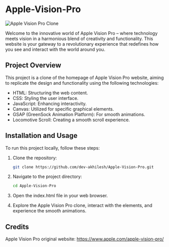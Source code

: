 # Apple-Vision-Pro

![Apple Vision Pro Clone](https://your-repo-url.com/cover-image.png)

Welcome to the innovative world of Apple Vision Pro – where technology meets vision in a harmonious blend of creativity and functionality. This website is your gateway to a revolutionary experience that redefines how you see and interact with the world around you.

## Project Overview

This project is a clone of the homepage of Apple Vision Pro website, aiming to replicate the design and functionality using the following technologies:

- HTML: Structuring the web content.
- CSS: Styling the user interface.
- JavaScript: Enhancing interactivity.
- Canvas: Utilized for specific graphical elements.
- GSAP (GreenSock Animation Platform): For smooth animations.
- Locomotive Scroll: Creating a smooth scroll experience.

## Installation and Usage

To run this project locally, follow these steps:

1. Clone the repository:

   ```bash
   git clone https://github.com/dev-akhilesh/Apple-Vision-Pro.git

2. Navigate to the project directory:

   ```bash
   cd Apple-Vision-Pro

3. Open the index.html file in your web browser.

4. Explore the Apple Vision Pro clone, interact with the elements, and experience the smooth animations.

## Credits
Apple Vision Pro original website: https://www.apple.com/apple-vision-pro/
